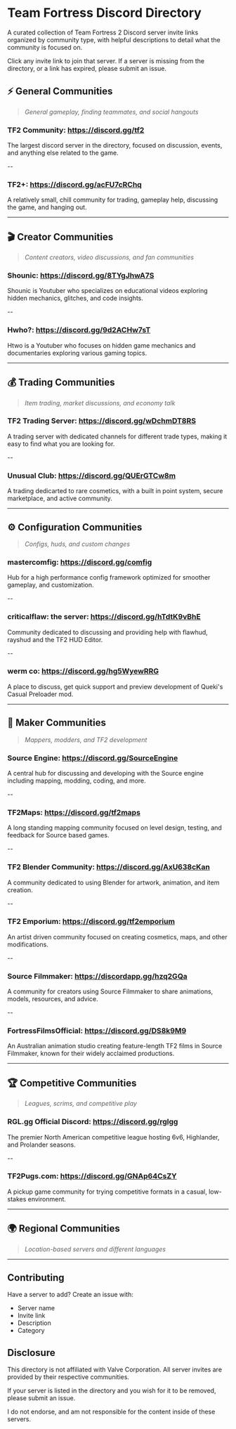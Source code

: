 # Team Fortress Discord Directory
A curated collection of Team Fortress 2 Discord server invite links organized by community type, with helpful descriptions to detail what the community is focused on.

Click any invite link to join that server. If a server is missing from the directory, or a link has expired, please submit an issue.

## ⚡ General Communities
> *General gameplay, finding teammates, and social hangouts*

### **TF2 Community:** https://discord.gg/tf2  
The largest discord server in the directory, focused on discussion, events, and anything else related to the game.

--

### **TF2+:** https://discord.gg/acFU7cRChq  
A relatively small, chill community for trading, gameplay help, discussing the game, and hanging out.

---

## 🎬 Creator Communities
> *Content creators, video discussions, and fan communities*

### **Shounic:** https://discord.gg/8TYgJhwA7S  
Shounic is Youtuber who specializes on educational videos exploring hidden mechanics, glitches, and code insights.

--

### **Hwho?:** https://discord.gg/9d2ACHw7sT
Htwo is a Youtuber who focuses on hidden game mechanics and documentaries exploring various gaming topics.

---

## 💰 Trading Communities
> *Item trading, market discussions, and economy talk*

### **TF2 Trading Server:** https://discord.gg/wDchmDT8RS
A trading server with dedicated channels for different trade types, making it easy to find what you are looking for.

--

### **Unusual Club:** https://discord.gg/QUErGTCw8m  
A trading dedicarted to rare cosmetics, with a built in point system, secure marketplace, and active community.

---

## ⚙️ Configuration Communities
> *Configs, huds, and custom changes*

### **mastercomfig:** https://discord.gg/comfig  
Hub for a high performance config framework optimized for smoother gameplay, and customization.

--

### **criticalflaw: the server:** https://discord.gg/hTdtK9vBhE 
Community dedicated to discussing and providing help with flawhud, rayshud and the TF2 HUD Editor.

--

### **werm co:** https://discord.gg/hg5WyewRRG
A place to discuss, get quick support and preview development of Queki's Casual Preloader mod.

---

## 🎨 Maker Communities
> *Mappers, modders, and TF2 development*

### **Source Engine:** https://discord.gg/SourceEngine  
A central hub for discussing and developing with the Source engine including mapping, modding, coding, and more.

--

### **TF2Maps:** https://discord.gg/tf2maps  
A long standing mapping community focused on level design, testing, and feedback for Source based games.

--

### **TF2 Blender Community:** https://discord.gg/AxU638cKan  
A community dedicated to using Blender for artwork, animation, and item creation.

--

### **TF2 Emporium:** https://discord.gg/tf2emporium  
An artist driven community focused on creating cosmetics, maps, and other modifications.

--

### **Source Filmmaker:** https://discordapp.gg/hzq2GQa  
A community for creators using Source Filmmaker to share animations, models, resources, and advice.

--

### **FortressFilmsOfficial:** https://discord.gg/DS8k9M9
An Australian animation studio creating feature-length TF2 films in Source Filmmaker, known for their widely acclaimed productions.

---

## 🏆 Competitive Communities
> *Leagues, scrims, and competitive play*

### **RGL.gg Official Discord:** https://discord.gg/rglgg
The premier North American competitive league hosting 6v6, Highlander, and Prolander seasons.

--

### **TF2Pugs.com:** https://discord.gg/GNAp64CsZY
A pickup game community for trying competitive formats in a casual, low-stakes environment.


---

## 🌍 Regional Communities
> *Location-based servers and different languages*

---

## Contributing
Have a server to add? Create an issue with:
- Server name
- Invite link
- Description
- Category

## Disclosure
This directory is not affiliated with Valve Corporation. All server invites are provided by their respective communities. 

If your server is listed in the directory and you wish for it to be removed, please submit an issue.

I do not endorse, and am not responsible for the content inside of these servers.

